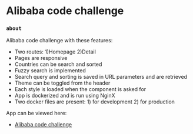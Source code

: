 # Alibaba code challenge

### `about`

Alibaba code challenge with these features:

- Two routes: 1)Homepage 2)Detail
- Pages are responsive
- Countries can be search and sorted
- Fuzzy search is implemented
- Search query and sorting is saved in URL parameters and are retrieved
- Theme can be toggled from the header
- Each style is loaded when the component is asked for
- App is dockerized and is run using NginX
- Two docker files are present: 1) for development 2) for production

App can be viewed here:

- [Alibaba code challenge](https://)